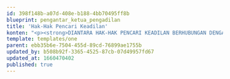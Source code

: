 ```yaml
---
id: 398f148b-a07d-408e-b188-4bb70495ff8b
blueprint: pengantar_ketua_pengadilan
title: 'Hak-Hak Pencari Keadilan'
konten: "<p><strong>DIANTARA HAK-HAK PENCARI KEADILAN BERHUBUNGAN DENGAN PERADILAN</strong><br>(Pasal 6 ayat 1 huruf c SK KMA-RI No. 144/KMA/SK/VIII/2007)</p><p>1.\_<em>Berhak memperoleh Bantuan Hukum</em><br>2. Berhak segera diadili oleh Pengadilan<br>3. Berhak mengetahui apa yang dituntut kepadanya pada awal pemeriksaan.<br>4. Berhak mengetahui apa yang dituntut kepadanya dalam bahasa yang dimengerti olehnya.<br>5. Berhak memberikan keterangan secara bebas dihadapan hakim.<br>6. Berhak mendapatkan bantuan juru bahasa/penerjemah jika tidak paham bahasa Indonesia.<br>7. Berhak memilih penasehat hukumnya sendiri.<br>8. Berhak menghubungi penasehat hukumnya sesuai dengan ketentuan undang-undang.<br>9. Bagi orang asing berhak menghubungi/berbicara dengan perwakilan negaranya dalam menghadapi proses persidangan.<br>10. Berhak menghubungi/menerima orang lain yang tidak berhubungan dengan perkaranya untuk kepentingan pekerjaan atau kepentingan keluarganya.<br>11. Berhak mengirim/menerima surat ke/dari Penasehat hukumnya atau keluarganya setiap kali diperlukan olehnya.<br>12. Berhak diadili dalam sidang yang terbuka untuk umum.<br>13. Berhak untuk mengajukan saksi atau saksi ahli yang menguntungkan bagi dirinya.<br>14. Berhak segera menerima atau menolak putusan.<br>15. Berhak minta banding atas putusan pengadilan, dalam waktu yang ditentukan undang-undang, kecuali putusan dalam acara sederhana.<br>16. Berhak untuk mencabut atas pernyataanya menerima atau menolak putusan dalam waktu yang ditentukan undang-undang.<br>17. Berhak mempelajari putusan sebelum menyatakan menerima atau menolak putusan dalam waktu yang ditentukan undang-undang.</p><p><strong>HAK-HAK PENCARI KEADILAN YANG BERHUBUNGAN DENGAN PERSIDANGAN DI PENGADILAN MILITER</strong></p><ol start=\"1\"><li><p>Memperoleh informasi yang lengkap dan utuh dari bagian Kepaniteraan Meja I tentang syarat-syarat mengajukan perkara dan biaya perkara.</p></li><li><p>Menggunakan jasa pengacara / advokat untuk mewakili kepentingan pencari keadilan dalam persidangan atau Kuasa Insidentil dari keluarga dengan membuat surat kuasa khusus dan menyertakan izin berperkara dari Ketua Pengadilan Agama setempat.</p></li><li><p>Menggunakan Hakim Mediasi atau pihak ketiga sebagai upaya untuk menempuh perdamaian.</p></li><li><p>Mengajukan gugatan, permohonan, tuntutan provisi, jawaban, eksepsi, rekonvensi, intervensi, replik, duplik dan kesimpulan.</p></li><li><p>Mendapatkan antrian sidang dan melaksanakan persidangan sesuai nomor antrian.</p></li></ol><ol start=\"1\"><li><p><strong><em>Berperkara secara cuma-cuma (Prodeo)</em></strong>\_bagi pihak yang tidak mampu membayar biaya perkara karena termasuk dalam golongan orang tidak mampu.</p></li><li><p>Meminta supaya diadakan pemeriksaan setempat dan sita jaminan terhadap objek-objek harta yang menjadi sengketa.</p></li><li><p>Mengajukan upaya hukum Verzet, Banding, Kasasi, dan Peninjauan Kembali.</p></li><li><p>Mendapatkan produk peradilan seperti Salinan Putusan / Penetapan dan Akta Cerai bagi yang bercerai di Pengadilan Agama.</p></li><li><p>Mengajukan pelaksanaan putusan seperti permohonan eksekusi.</p></li><li><p>Memperoleh perlakuan yang sama oleh hakim di depan persidangan.</p></li><li><p>Memperoleh informasi tentang proses perjalanan perkara mulai dari pendaftaran sampai putusan.</p></li></ol>"
template: templates/one
parent: ebb35b6e-7504-455d-89cd-76899ae1755b
updated_by: b508b92f-3365-4525-87cb-07d49957fd67
updated_at: 1660470402
published: true
---
```

